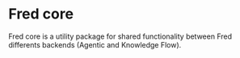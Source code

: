 # Fred core

Fred core is a utility package for shared functionality between Fred differents backends (Agentic and Knowledge Flow).
